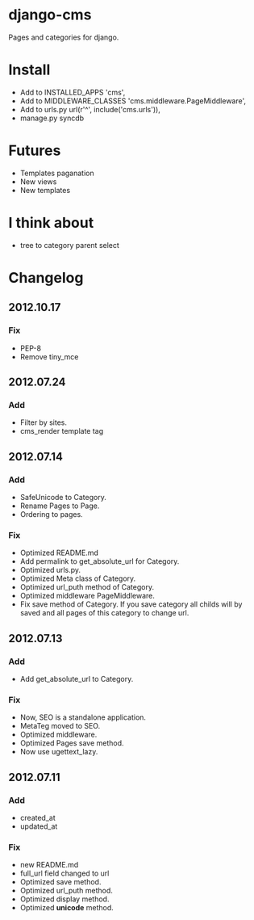 # django-cms
Pages and categories for django.

# Install
* Add to INSTALLED_APPS 'cms', 
* Add to MIDDLEWARE_CLASSES 'cms.middleware.PageMiddleware',
* Add to urls.py url(r'^', include('cms.urls')),
* manage.py syncdb

# Futures
* Templates paganation
* New views
* New templates

# I think about
* tree to category parent select

# Changelog
## 2012.10.17
### Fix
* PEP-8
* Remove tiny_mce


## 2012.07.24
### Add
* Filter by sites.
* cms_render template tag

## 2012.07.14
### Add
* SafeUnicode to Category.
* Rename Pages to Page.
* Ordering to pages.

### Fix
* Optimized README.md
* Add permalink to get_absolute_url for Category.
* Optimized urls.py.
* Optimized Meta class of Category.
* Optimized url_puth method of Category.
* Optimized middleware PageMiddleware.
* Fix save method of Category. If you save category all childs will by saved and all pages of this category to change url.


## 2012.07.13
### Add
* Add get_absolute_url to Category.

### Fix
* Now, SEO is a standalone application.
* MetaTeg moved to SEO.
* Optimized middleware.
* Optimized Pages save method.
* Now use ugettext_lazy.

## 2012.07.11
### Add
* created_at
* updated_at

### Fix
* new README.md
* full_url field changed to url
* Optimized save method.
* Optimized url_puth method.
* Optimized display method.
* Optimized __unicode__ method.
